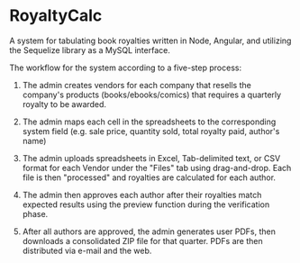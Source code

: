 # RoyaltyCalc
A system for tabulating book royalties written in Node, Angular, and utilizing the Sequelize library as a MySQL interface.

The workflow for the system according to a five-step process:

1) The admin creates vendors for each company that resells the company's products (books/ebooks/comics) that requires a quarterly royalty to be awarded.

2) The admin maps each cell in the spreadsheets to the corresponding system field (e.g. sale price, quantity sold, total royalty paid, author's name)

3) The admin uploads spreadsheets in Excel, Tab-delimited text, or CSV format for each Vendor under the "Files" tab using drag-and-drop.  Each file is then "processed" and royalties are calculated for each author.

4) The admin then approves each author after their royalties match expected results using the preview function during the verification phase.

5) After all authors are approved, the admin generates user PDFs, then downloads a consolidated ZIP file for that quarter.  PDFs are then distributed via e-mail and the web.

